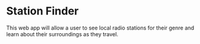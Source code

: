# Station Finder
This web app will allow a user to see local radio stations for their genre and learn about their surroundings as they travel.
